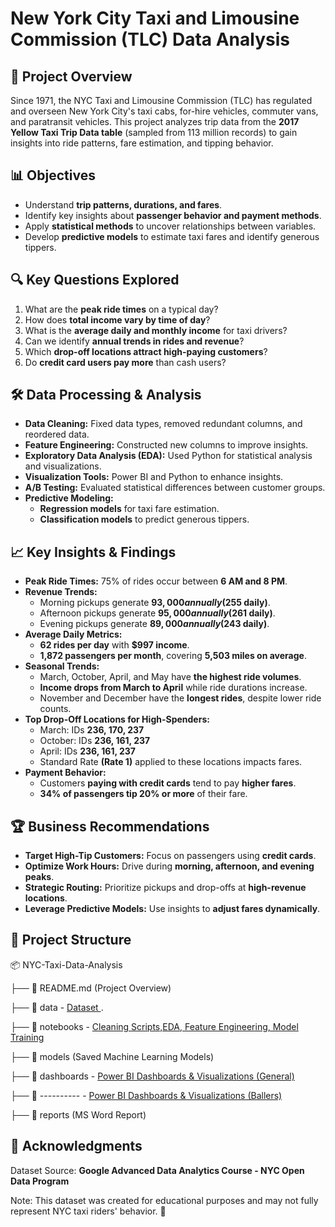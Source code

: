 # **New York City Taxi and Limousine Commission (TLC) Data Analysis**

## **📌 Project Overview**
Since 1971, the NYC Taxi and Limousine Commission (TLC) has regulated and overseen New York City's taxi cabs, for-hire vehicles, commuter vans, and paratransit vehicles. This project analyzes trip data from the **2017 Yellow Taxi Trip Data table** (sampled from 113 million records) to gain insights into ride patterns, fare estimation, and tipping behavior.

## **📊 Objectives**
- Understand **trip patterns, durations, and fares**.
- Identify key insights about **passenger behavior and payment methods**.
- Apply **statistical methods** to uncover relationships between variables.
- Develop **predictive models** to estimate taxi fares and identify generous tippers.

## **🔍 Key Questions Explored**
1. What are the **peak ride times** on a typical day?
2. How does **total income vary by time of day**?
3. What is the **average daily and monthly income** for taxi drivers?
4. Can we identify **annual trends in rides and revenue**?
5. Which **drop-off locations attract high-paying customers**?
6. Do **credit card users pay more** than cash users?

## **🛠️ Data Processing & Analysis**
- **Data Cleaning:** Fixed data types, removed redundant columns, and reordered data.
- **Feature Engineering:** Constructed new columns to improve insights.
- **Exploratory Data Analysis (EDA):** Used Python for statistical analysis and visualizations.
- **Visualization Tools:** Power BI and Python to enhance insights.
- **A/B Testing:** Evaluated statistical differences between customer groups.
- **Predictive Modeling:**
  - **Regression models** for taxi fare estimation.
  - **Classification models** to predict generous tippers.

## **📈 Key Insights & Findings**
- **Peak Ride Times:** 75% of rides occur between **6 AM and 8 PM**.
- **Revenue Trends:**
  - Morning pickups generate **$93,000 annually ($255 daily)**.
  - Afternoon pickups generate **$95,000 annually ($261 daily)**.
  - Evening pickups generate **$89,000 annually ($243 daily)**.
- **Average Daily Metrics:**
  - **62 rides per day** with **$997 income**.
  - **1,872 passengers per month**, covering **5,503 miles on average**.
- **Seasonal Trends:**
  - March, October, April, and May have **the highest ride volumes**.
  - **Income drops from March to April** while ride durations increase.
  - November and December have the **longest rides**, despite lower ride counts.
- **Top Drop-Off Locations for High-Spenders:**
  - March: IDs **236, 170, 237**
  - October: IDs **236, 161, 237**
  - April: IDs **236, 161, 237**
  - Standard Rate **(Rate 1)** applied to these locations impacts fares.
- **Payment Behavior:**
  - Customers **paying with credit cards** tend to pay **higher fares**.
  - **34% of passengers tip 20% or more** of their fare.

## **🏆 Business Recommendations**
- **Target High-Tip Customers:** Focus on passengers using **credit cards**.
- **Optimize Work Hours:** Drive during **morning, afternoon, and evening peaks**.
- **Strategic Routing:** Prioritize pickups and drop-offs at **high-revenue locations**.
- **Leverage Predictive Models:** Use insights to **adjust fares dynamically**.

## **📂 Project Structure**

📦 NYC-Taxi-Data-Analysis

├── 📄 README.md (Project Overview)

├── 📁 data  -  <a href = https://github.com/Titanking333/Taxi-Data-Project/blob/main/2017_Yellow_Taxi_Trip_Data.csv> Dataset  </a>.

├── 📁 notebooks - <a href = https://github.com/Titanking333/Taxi-Data-Project/blob/main/New%20York%20City%20Taxi%20and%20Limousine%20Commission%20(TLC).ipynb> Cleaning Scripts,EDA, Feature Engineering, Model Training </a>

├── 📁 models (Saved Machine Learning Models)

├── 📁 dashboards - <a href = https://github.com/Titanking333/Taxi-Data-Project/blob/main/Taxi%20data%20Insight%20Report.pbix> Power BI Dashboards & Visualizations (General) </a>

├── 📁 ---------- - <a href = https://github.com/Titanking333/Taxi-Data-Project/blob/main/Taxi%20Total%20amount%20and%20tip%20above%20average.pbix> Power BI Dashboards & Visualizations (Ballers) </a>

├── 📁 reports (MS Word Report)


## **📢 Acknowledgments**
Dataset Source: **Google Advanced Data Analytics Course - NYC Open Data Program**

Note: This dataset was created for educational purposes and may not fully represent NYC taxi riders' behavior. 🚕




